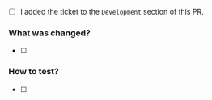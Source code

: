 - [ ] I added the ticket to the `Development` section of this PR.

### What was changed?
- [ ] 

### How to test?
- [ ] 
